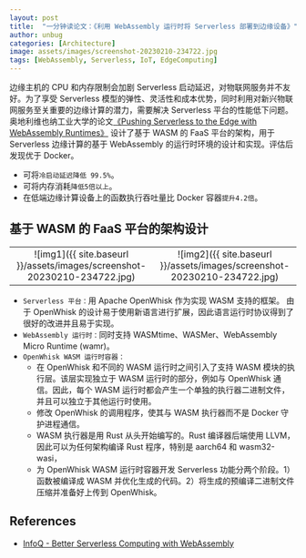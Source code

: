 ```yaml
---
layout: post
title:  "一分钟读论文：《利用 WebAssembly 运行时将 Serverless 部署到边缘设备》"
author: unbug
categories: [Architecture]
image: assets/images/screenshot-20230210-234722.jpg
tags: [WebAssembly, Serverless, IoT, EdgeComputing]
---
```

边缘主机的 CPU 和内存限制会加剧 Serverless 启动延迟，对物联网服务并不友好。为了享受 Serverless 模型的弹性、灵活性和成本优势，同时利用对新兴物联网服务至关重要的边缘计算的潜力，需要解决 Serverless 平台的性能低下问题。奥地利维也纳工业大学的论文[《Pushing Serverless to the Edge with WebAssembly Runtimes》][paper1-url] 设计了基于 WASM 的 FaaS 平台的架构，用于 Serverless 边缘计算的基于 WebAssembly 的运行时环境的设计和实现。评估后发现优于 Docker。

- 可将`冷启动延迟降低 99.5%`。
- 可将内存消耗`降低5倍以上`。
- 在低端边缘计算设备上的函数执行吞吐量比 Docker 容器`提升4.2倍`。

## 基于 WASM 的 FaaS 平台的架构设计
|                                       |                                       |
|:-------------------------------------:|:-------------------------------------:|
|![img1]({{ site.baseurl }}/assets/images/screenshot-20230210-234722.jpg)| ![img2]({{ site.baseurl }}/assets/images/screenshot-20230210-234722.jpg) |

- `Serverless 平台：`⽤ Apache OpenWhisk 作为实现 WASM ⽀持的框架。 由于 OpenWhisk 的设计易于使⽤新语⾔进⾏扩展，因此语⾔运⾏时协议得到了很好的改进并且易于实现。
- `WebAssembly 运⾏时：`同时支持 WASMtime、WASMer、WebAssembly Micro Runtime (wamr)。
- `OpenWhisk WASM 运行时容器：`
  - 在 OpenWhisk 和不同的 WASM 运⾏时之间引⼊了⽀持 WASM 模块的执⾏层。该层实现独⽴于 WASM 运⾏时的部分，例如与 OpenWhisk 通信。因此，每个 WASM 运⾏时都会产⽣⼀个单独的执⾏器⼆进制⽂件，并且可以独⽴于其他运⾏时使⽤。
  - 修改 OpenWhisk 的调⽤程序，使其与 WASM 执⾏器⽽不是 Docker 守护进程通信。
  - WASM 执⾏器是⽤ Rust 从头开始编写的。Rust 编译器后端使⽤ LLVM，因此可以为任何架构编译 Rust 程序，特别是 aarch64 和 wasm32-wasi，
  - 为 OpenWhisk WASM 运行时容器开发 Serverless 功能分两个阶段。1）函数被编译成 WASM 并优化⽣成的代码。2）将⽣成的预编译⼆进制⽂件压缩并准备好上传到 OpenWhisk。



## References
- [InfoQ - Better Serverless Computing with WebAssembly][links-1]


[paper1-url]: https://dsg.tuwien.ac.at/team/sd/papers/CCGrid_2022_P_Frangoudis_Pushing.pdf
[links-1]: https://www.infoq.com/presentations/webassembly-edge-wasi/